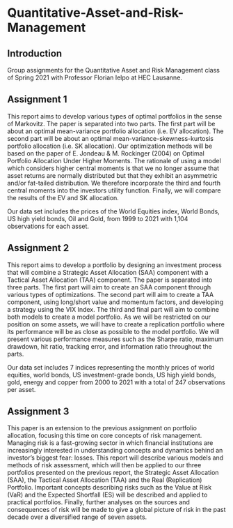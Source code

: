 # Quantitative-Asset-and-Risk-Management

## Introduction
Group assignments for the Quantitative Asset and Risk Management class of Spring 2021 with Professor Florian Ielpo at HEC Lausanne.




## Assignment 1

This report aims to develop various types of optimal portfolios in the sense of Markovitz. The paper is separated into two parts. The first part will be about an optimal mean-variance portfolio allocation (i.e. EV allocation). The second part will be about an optimal mean-variance-skewness-kurtosis portfolio allocation (i.e. SK allocation). Our optimization methods will be based on the paper of E. Jondeau & M. Rockinger (2004) on Optimal Portfolio Allocation Under Higher Moments. The rationale of using a model which considers higher central moments is that we no longer assume that asset returns are normally distributed but that they exhibit an asymmetric and/or fat-tailed distribution. We therefore incorporate the third and fourth central moments into the investors utility function. Finally, we will compare the results of the EV and SK allocation.

Our data set includes the prices of the World Equities index, World Bonds, US high yield bonds, Oil and Gold, from 1999 to 2021 with 1,104 observations for each asset.

## Assignment 2

This report aims to develop a portfolio by designing an investment process that will combine a Strategic Asset Allocation (SAA) component with a Tactical Asset Allocation (TAA) component. The paper is separated into three parts. The first part will aim to create an SAA component through various types of optimizations. The second part will aim to create a TAA component, using long/short value and momentum factors, and developing a strategy using the VIX Index. The third and final part will aim to combine both models to create a model portfolio. As we will be restricted on our position on some assets, we will have to create a replication portfolio where its performance will be as close as possible to the model portfolio. We will present various performance measures such as the Sharpe ratio, maximum drawdown, hit ratio, tracking error, and information ratio throughout the parts.

Our data set includes 7 indices representing the monthly prices of world equities, world bonds, US investment-grade bonds, US high yield bonds, gold, energy and copper from 2000 to 2021 with a total of 247 observations per asset.

## Assignment 3

This paper is an extension to the previous assignment on portfolio allocation, focusing this time on core concepts of risk management. Managing risk is a fast-growing sector in which financial institutions are increasingly interested in understanding concepts and dynamics behind an investor’s biggest fear: losses. This report will describe various models and methods of risk assessment, which will then be applied to our three portfolios presented on the previous report, the Strategic Asset Allocation (SAA), the Tactical Asset Allocation (TAA) and the Real (Replication) Portfolio. Important concepts describing risks such as the Value at Risk (VaR) and the Expected Shortfall (ES) will be described and applied to practical portfolios. Finally, further analyses on the sources and consequences of risk will be made to give a global picture of risk in the past decade over a diversified range of seven assets.

